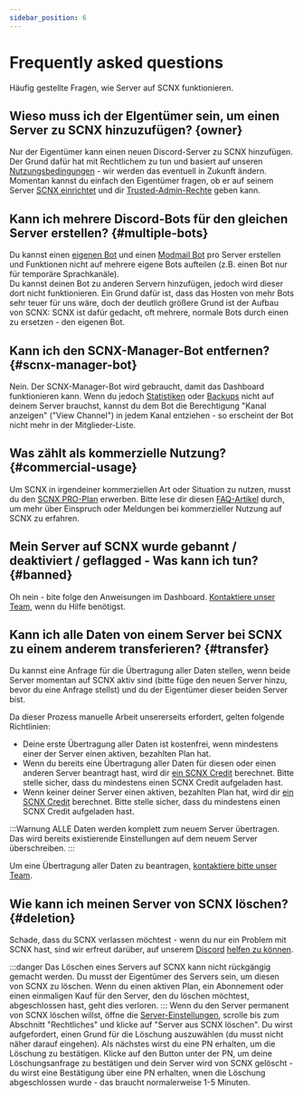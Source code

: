```yaml
---
sidebar_position: 6
---
```


# Frequently asked questions

Häufig gestellte Fragen, wie Server auf SCNX funktionieren.

## Wieso muss ich der EIgentümer sein, um einen Server zu SCNX hinzuzufügen? {owner}

Nur der Eigentümer kann einen neuen Discord-Server zu SCNX hinzufügen. Der Grund dafür hat mit Rechtlichem zu tun und basiert auf 
unseren [Nutzungsbedingungen](https://sc-net.work/scnx-tos) - wir werden das eventuell in Zukunft ändern. Momentan kannst du einfach den 
Eigentümer fragen, ob er auf seinem Server [SCNX einrichtet](./../../setup) und dir 
[Trusted-Admin-Rechte](./trusted-admins) geben kann.

## Kann ich mehrere Discord-Bots für den gleichen Server erstellen? {#multiple-bots}

Du kannst einen [eigenen Bot](../../custom-bot/intro) und einen [Modmail Bot](../../modmail/intro) pro Server erstellen und Funktionen nicht auf mehrere eigene Bots aufteilen (z.B. einen Bot nur für temporäre Sprachkanäle).  
Du kannst deinen Bot zu anderen Servern hinzufügen, jedoch wird dieser dort nicht funktionieren. 
Ein Grund dafür ist, dass das Hosten von mehr Bots sehr teuer für uns wäre, doch der deutlich größere Grund ist der Aufbau von SCNX: 
SCNX ist dafür gedacht, oft mehrere, normale Bots durch einen zu ersetzen - den eigenen Bot.

## Kann ich den SCNX-Manager-Bot entfernen? {#scnx-manager-bot}

Nein. Der SCNX-Manager-Bot wird gebraucht, damit das Dashboard funktionieren kann. Wenn du jedoch 
[Statistiken](./analytics) oder [Backups](./backups) nicht auf deinem Server brauchst, kannst du dem Bot die Berechtigung "Kanal anzeigen" ("View Channel") 
in jedem Kanal entziehen - so erscheint der Bot nicht mehr in der Mitglieder-Liste.

## Was zählt als kommerzielle Nutzung? {#commercial-usage}

Um SCNX in irgendeiner kommerziellen Art oder Situation zu nutzen, musst du den [SCNX PRO-Plan](https://scnx.xyz/plans) erwerben. 
Bitte lese dir diesen [FAQ-Artikel](https://faq.scnx.app/commercial-usage-of-scnx/) durch, um mehr über Einspruch oder Meldungen 
bei kommerzieller Nutzung auf SCNX zu erfahren.

## Mein Server auf SCNX wurde gebannt / deaktiviert / geflagged - Was kann ich tun? {#banned}

Oh nein - bite folge den Anweisungen im Dashboard. [Kontaktiere unser Team](https://scnx.app/help), 
wenn du Hilfe benötigst.

## Kann ich alle Daten von einem Server bei SCNX zu einem anderem transferieren? {#transfer}

Du kannst eine Anfrage für die Übertragung aller Daten stellen, wenn beide Server momentan auf SCNX aktiv sind 
(bitte füge den neuen Server hinzu, bevor du eine Anfrage stellst) und du der Eigentümer dieser beiden Server bist.

Da dieser Prozess manuelle Arbeit unsererseits erfordert, gelten folgende Richtlinien:

* Deine erste Übertragung aller Daten ist kostenfrei, wenn mindestens einer der Server einen aktiven, bezahlten Plan hat.
* Wenn du bereits eine Übertragung aller Daten für diesen oder einen anderen Server beantragt hast, wird dir 
  [ein SCNX Credit](./../account-and-billing/faq#scnx-credits) berechnet. Bitte stelle sicher, dass du mindestens einen SCNX Credit aufgeladen hast.
* Wenn keiner deiner Server einen aktiven, bezahlten Plan hat, wird dir
  [ein SCNX Credit](./../account-and-billing/faq#scnx-credits) berechnet. Bitte stelle sicher, dass du mindestens einen SCNX Credit aufgeladen hast.

:::Warnung
ALLE Daten werden komplett zum neuem Server übertragen. Das wird bereits existierende Einstellungen auf dem neuem Server überschreiben.
:::

Um eine Übertragung aller Daten zu beantragen, [kontaktiere bitte unser Team](https://scnx.app/help).

## Wie kann ich meinen Server von SCNX löschen? {#deletion}

Schade, dass du SCNX verlassen möchtest - wenn du nur ein Problem mit SCNX hast, sind wir 
erfreut darüber, auf unserem [Discord](https://sc-net.work/dc) [helfen zu können](https://scnx.app/help).

:::danger
Das Löschen eines Servers auf SCNX kann nicht rückgängig gemacht werden. Du musst der Eigentümer des Servers sein, um diesen von SCNX zu löschen. Wenn du einen aktiven 
Plan, ein Abonnement oder einen einmaligen Kauf für den Server, den du löschen möchtest, abgeschlossen hast, geht dies verloren.
:::
Wenn du den Server permanent von SCNX löschen willst, öffne 
die [Server-Einstellungen](https://scnx.app/glink?page=settings), scrolle bis zum Abschnitt "Rechtliches" und klicke auf "Server aus SCNX löschen". 
Du wirst aufgefordert, einen Grund für die Löschung auszuwählen (du musst nicht näher darauf eingehen). Als nächstes wirst du eine PN erhalten, 
um die Löschung zu bestätigen. Klicke auf den Button unter der PN, um deine Löschungsanfrage zu bestätigen und dein Server wird von SCNX gelöscht - 
du wirst eine Bestätigung über eine PN erhalten, wnen die Löschung abgeschlossen wurde - das braucht normalerweise 1-5 Minuten.
